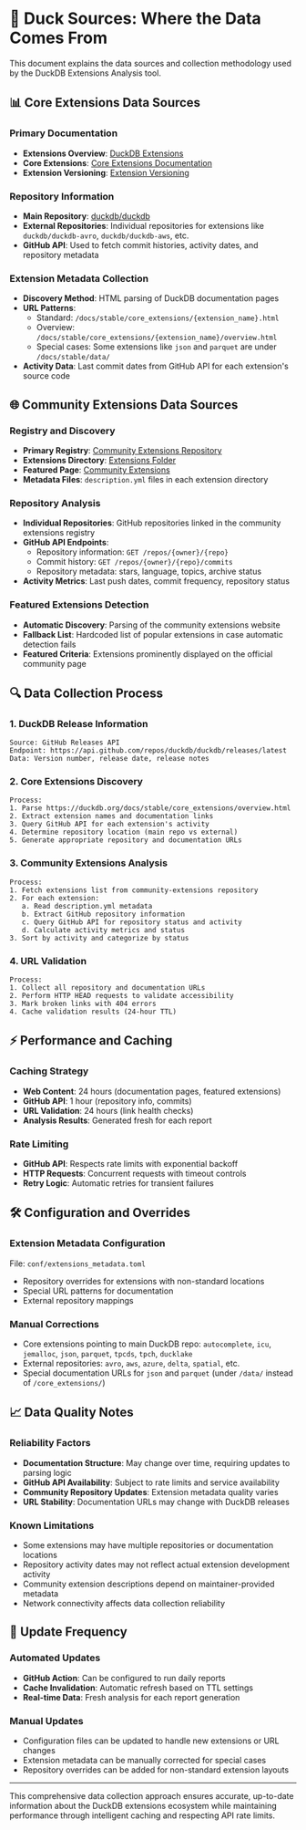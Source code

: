 # 🦆 Duck Sources: Where the Data Comes From

This document explains the data sources and collection methodology used by the DuckDB Extensions Analysis tool.

## 📊 Core Extensions Data Sources

### Primary Documentation
- **Extensions Overview**: [DuckDB Extensions](https://duckdb.org/docs/stable/extensions/overview.html)
- **Core Extensions**: [Core Extensions Documentation](https://duckdb.org/docs/stable/core_extensions/overview.html)
- **Extension Versioning**: [Extension Versioning](https://duckdb.org/docs/stable/extensions/versioning_of_extensions.html)

### Repository Information
- **Main Repository**: [duckdb/duckdb](https://github.com/duckdb/duckdb)
- **External Repositories**: Individual repositories for extensions like `duckdb/duckdb-avro`, `duckdb/duckdb-aws`, etc.
- **GitHub API**: Used to fetch commit histories, activity dates, and repository metadata

### Extension Metadata Collection
- **Discovery Method**: HTML parsing of DuckDB documentation pages
- **URL Patterns**: 
  - Standard: `/docs/stable/core_extensions/{extension_name}.html`
  - Overview: `/docs/stable/core_extensions/{extension_name}/overview.html`
  - Special cases: Some extensions like `json` and `parquet` are under `/docs/stable/data/`
- **Activity Data**: Last commit dates from GitHub API for each extension's source code

## 🌐 Community Extensions Data Sources

### Registry and Discovery
- **Primary Registry**: [Community Extensions Repository](https://github.com/duckdb/community-extensions)
- **Extensions Directory**: [Extensions Folder](https://github.com/duckdb/community-extensions/tree/main/extensions)
- **Featured Page**: [Community Extensions](https://community-extensions.duckdb.org/)
- **Metadata Files**: `description.yml` files in each extension directory

### Repository Analysis
- **Individual Repositories**: GitHub repositories linked in the community extensions registry
- **GitHub API Endpoints**:
  - Repository information: `GET /repos/{owner}/{repo}`
  - Commit history: `GET /repos/{owner}/{repo}/commits`
  - Repository metadata: stars, language, topics, archive status
- **Activity Metrics**: Last push dates, commit frequency, repository status

### Featured Extensions Detection
- **Automatic Discovery**: Parsing of the community extensions website
- **Fallback List**: Hardcoded list of popular extensions in case automatic detection fails
- **Featured Criteria**: Extensions prominently displayed on the official community page

## 🔍 Data Collection Process

### 1. DuckDB Release Information
```
Source: GitHub Releases API
Endpoint: https://api.github.com/repos/duckdb/duckdb/releases/latest
Data: Version number, release date, release notes
```

### 2. Core Extensions Discovery
```
Process:
1. Parse https://duckdb.org/docs/stable/core_extensions/overview.html
2. Extract extension names and documentation links
3. Query GitHub API for each extension's activity
4. Determine repository location (main repo vs external)
5. Generate appropriate repository and documentation URLs
```

### 3. Community Extensions Analysis
```
Process:
1. Fetch extensions list from community-extensions repository
2. For each extension:
   a. Read description.yml metadata
   b. Extract GitHub repository information
   c. Query GitHub API for repository status and activity
   d. Calculate activity metrics and status
3. Sort by activity and categorize by status
```

### 4. URL Validation
```
Process:
1. Collect all repository and documentation URLs
2. Perform HTTP HEAD requests to validate accessibility
3. Mark broken links with 404 errors
4. Cache validation results (24-hour TTL)
```

## ⚡ Performance and Caching

### Caching Strategy
- **Web Content**: 24 hours (documentation pages, featured extensions)
- **GitHub API**: 1 hour (repository info, commits)
- **URL Validation**: 24 hours (link health checks)
- **Analysis Results**: Generated fresh for each report

### Rate Limiting
- **GitHub API**: Respects rate limits with exponential backoff
- **HTTP Requests**: Concurrent requests with timeout controls
- **Retry Logic**: Automatic retries for transient failures

## 🛠️ Configuration and Overrides

### Extension Metadata Configuration
File: `conf/extensions_metadata.toml`
- Repository overrides for extensions with non-standard locations
- Special URL patterns for documentation
- External repository mappings

### Manual Corrections
- Core extensions pointing to main DuckDB repo: `autocomplete`, `icu`, `jemalloc`, `json`, `parquet`, `tpcds`, `tpch`, `ducklake`
- External repositories: `avro`, `aws`, `azure`, `delta`, `spatial`, etc.
- Special documentation URLs for `json` and `parquet` (under `/data/` instead of `/core_extensions/`)

## 📈 Data Quality Notes

### Reliability Factors
- **Documentation Structure**: May change over time, requiring updates to parsing logic
- **GitHub API Availability**: Subject to rate limits and service availability
- **Community Repository Updates**: Extension metadata quality varies
- **URL Stability**: Documentation URLs may change with DuckDB releases

### Known Limitations
- Some extensions may have multiple repositories or documentation locations
- Repository activity dates may not reflect actual extension development activity
- Community extension descriptions depend on maintainer-provided metadata
- Network connectivity affects data collection reliability

## 🔄 Update Frequency

### Automated Updates
- **GitHub Action**: Can be configured to run daily reports
- **Cache Invalidation**: Automatic refresh based on TTL settings
- **Real-time Data**: Fresh analysis for each report generation

### Manual Updates
- Configuration files can be updated to handle new extensions or URL changes
- Extension metadata can be manually corrected for special cases
- Repository overrides can be added for non-standard extension layouts

---

This comprehensive data collection approach ensures accurate, up-to-date information about the DuckDB extensions ecosystem while maintaining performance through intelligent caching and respecting API rate limits.